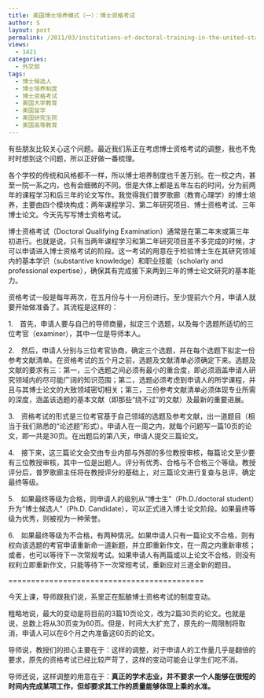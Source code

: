 ```yaml
---
title: 美国博士培养模式（一）：博士资格考试
author: S
layout: post
permalink: /2011/03/institutions-of-doctoral-training-in-the-united-states-1/
views:
  - 1421
categories:
  - 外交部
tags:
  - 博士候选人
  - 博士培养制度
  - 博士资格考试
  - 美国大学教育
  - 美国留学
  - 美国研究生院
  - 美国高等教育
---
```

有些朋友比较关心这个问题。最近我们系正在考虑博士资格考试的调整，我也不免时时想到这个问题，所以正好做一番梳理。

各个学校的传统和风格都不一样，所以博士培养制度也千差万别。在一校之内，甚至一院一系之内，也有会细微的不同。但是大体上都是五年左右的时间，分为前两年的课程学习和后三年的论文写作。我觉得我们普罗歌廊（教育心理学）的博士培养，主要由四个模块构成：两年课程学习、第二年研究项目、博士资格考试、三年博士论文。今天先写写博士资格考试。

博士资格考试（Doctoral Qualifying Examination）通常是在第二年末或第三年初进行。也就是说，只有当两年课程学习和第二年研究项目差不多完成的时候，才可以申请进入博士资格考试的阶段。这一考试的用意在于检验博士生在其研究领域内的基本学识（substantive knowledge）和职业技能（scholarly and professional expertise），确保其有完成接下来两到三年的博士论文研究的基本能力。

资格考试一般是每年两次，在五月份与十一月份进行。至少提前六个月，申请人就要开始做准备了。其流程是这样的：

1.　首先，申请人要与自己的导师商量，拟定三个选题，以及每个选题所适切的三位考官（examiner），其中一位是导师本人。

2.　然后，申请人分别与三位考官协商，确定三个选题，并在每个选题下拟定一份参考文献清单。在资格考试的五个月之前，选题及文献清单必须确定下来。选题及文献的要求有三：第一，三个选题之间必须有最小的重合度，即必须涵盖申请人研究领域内的尽可能广阔的知识范围；第二，选题必须考虑到申请人的所学课程，并且与其博士论文的大致领域密切相关；第三，三份参考文献清单必须体现专业所需的深度，涵盖该选题的基本文献（即那些“绕不过”的文献）及最新的重要进展。

3.　资格考试的形式是三位考官基于自己领域的选题及参考文献，出一道题目（相当于我们熟悉的“论述题”形式）。申请人在一周之内，就每个问题写一篇10页的论文，即一共是30页。在出题后的第八天，申请人提交三篇论文。

4.　接下来，这三篇论文会交由专业内部与外部的多位教授审核，每篇论文至少要有三位教授审核，其中一位是出题人。评分有优秀、合格与不合格三个等级。教授评分后，普罗歌廊主任将在教授评分的基础上，对三篇论文进行复查与总评，确定最终等级。

5.　如果最终等级为合格，则申请人的级别从“博士生”（Ph.D./doctoral student）升为“博士候选人”（Ph.D. Candidate），可以正式进入博士论文阶段。如果最终等级为优秀，则被视为一种荣誉。

6.　如果最终等级为不合格，有两种情况。如果申请人只有一篇论文不合格，则有权向该选题的考官申请重新命一道新题，并立即重新作文，在一周之内重新审核；或者，也可以等待下一次常规考试。如果申请人有两篇或以上论文不合格，则没有权利立即重新作文，只能等待下一次常规考试，重新应对三道全新的题目。

===========================================

今天上课，导师跟我们说，系里正在酝酿博士资格考试的制度变动。

粗略地说，最大的变动是将目前的3篇10页论文，改为2篇30页的论文。也就是说，总数上将从30页变为60页。但是，时间大大扩充了，原先的一周限制将取消，申请人可以在6个月之内准备这60页的论文。

导师说，教授们的担心主要在于：这样的调整，对于申请人的工作量几乎是翻倍的要求，原先的资格考试已经比较严苛了，这样的变动可能会让学生们吃不消。

导师还说，这样调整的用意在于：**真正的学术志业，并不要求一个人能够在很短的时间内完成某项工作，但却要求其工作的质量能够体现上乘的水准。**